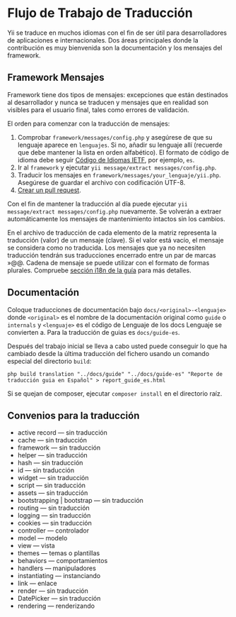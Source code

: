 ﻿Flujo de Trabajo de Traducción
==============================

Yii se traduce en muchos idiomas con el fin de ser útil para desarrolladores de aplicaciones e internacionales. Dos áreas principales donde la contribución es muy bienvenida son la documentación y los mensajes del framework.

Framework Mensajes 
------------------

Framework tiene dos tipos de mensajes: excepciones que están destinados al desarrollador y nunca se traducen y mensajes 
que en realidad son visibles para el usuario final, tales como errores de validación.

El orden para comenzar con la traducción de mensajes:

1. Comprobar `framework/messages/config.php` y asegúrese de que su lenguaje aparece en `lenguajes`. Si no, añadir su lenguaje allí (recuerde que debe mantener la lista en orden alfabético). El formato de código de idioma debe seguir [Código de Idiomas IETF](http://es.wikipedia.org/wiki/C%C3%B3digo_de_idioma_IETF), por ejemplo, `es`.
2. Ir al `framework` y ejecutar `yii message/extract messages/config.php`.
3. Traducir los mensajes en `framework/messages/your_lenguaje/yii.php`. Asegúrese de guardar el archivo con codificación UTF-8.
4. [Crear un pull request](https://github.com/yiisoft/yii2/blob/master/docs/internals-es/git-workflow.md).

Con el fin de mantener la traducción al día puede ejecutar `yii message/extract messages/config.php` nuevamente. Se volverán a extraer automáticamente los mensajes de mantenimiento intactos sin los cambios.

En el archivo de traducción de cada elemento de la matriz representa la traducción (valor) de un mensaje (clave). Si el valor está vacío, el mensaje se considera como no traducida. Los mensajes que ya no necesiten traducción tendrán sus traducciones encerrado entre un par de marcas »@@. Cadena de mensaje se puede utilizar con el formato de formas plurales. Compruebe [sección i18n de la guía](../guide-es/tutorial-i18n.md) para más detalles.

Documentación
-------------

Coloque traducciones de documentación bajo `docs/<original>-<lenguaje>` donde `<original>` es el nombre de la documentación original como `guide` o `internals` y `<lenguaje>` es el código de Lenguaje de los docs Lenguaje se convierten a. Para la traducción de guias es `docs/guide-es`.

Después del trabajo inicial se lleva a cabo usted puede conseguir lo que ha cambiado desde la última traducción del fichero usando un comando especial del directorio `build`:

```
php build translation "../docs/guide" "../docs/guide-es" "Reporte de traducción guia en Español" > report_guide_es.html
```

Si se quejan de composer, ejecutar `composer install` en el directorio raíz.

Convenios para la traducción
----------------------------

- active record — sin traducción
- cache — sin traducción
- framework — sin traducción
- helper — sin traducción
- hash — sin traducción
- id — sin traducción
- widget — sin traducción
- script — sin traducción
- assets — sin traducción
- bootstrapping | bootstrap — sin traducción
- routing — sin traducción
- logging — sin traducción
- cookies — sin traducción
- controller — controlador
- model — modelo
- view — vista
- themes — temas o plantillas
- behaviors — comportamientos
- handlers — manipuladores
- instantiating — instanciando
- link — enlace
- render — sin traducción
- DatePicker — sin traducción
- rendering — renderizando
